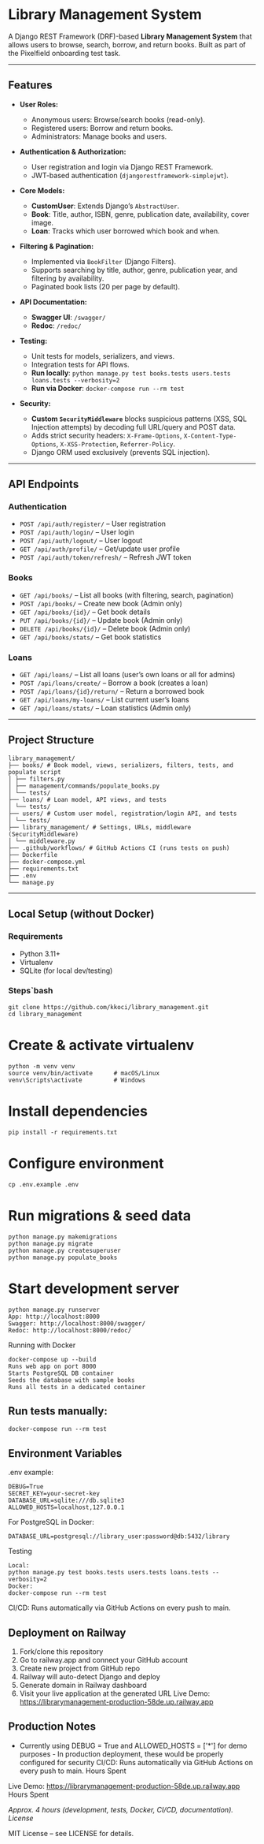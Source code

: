 
# Library Management System

A Django REST Framework (DRF)-based **Library Management System** that allows users to browse, search, borrow, and return books. Built as part of the Pixelfield onboarding test task.

---

## Features

- **User Roles:**
  - Anonymous users: Browse/search books (read-only).
  - Registered users: Borrow and return books.
  - Administrators: Manage books and users.

- **Authentication & Authorization:**
  - User registration and login via Django REST Framework.
  - JWT-based authentication (`djangorestframework-simplejwt`).

- **Core Models:**
  - **CustomUser**: Extends Django’s `AbstractUser`.
  - **Book**: Title, author, ISBN, genre, publication date, availability, cover image.
  - **Loan**: Tracks which user borrowed which book and when.

- **Filtering & Pagination:**
  - Implemented via `BookFilter` (Django Filters).
  - Supports searching by title, author, genre, publication year, and filtering by availability.
  - Paginated book lists (20 per page by default).

- **API Documentation:**
  - **Swagger UI**: `/swagger/`
  - **Redoc**: `/redoc/`

- **Testing:**
  - Unit tests for models, serializers, and views.
  - Integration tests for API flows.
  - **Run locally**: `python manage.py test books.tests users.tests loans.tests --verbosity=2`
  - **Run via Docker**: `docker-compose run --rm test`

- **Security:**
  - **Custom `SecurityMiddleware`** blocks suspicious patterns (XSS, SQL Injection attempts) by decoding full URL/query and POST data.
  - Adds strict security headers: `X-Frame-Options`, `X-Content-Type-Options`, `X-XSS-Protection`, `Referrer-Policy`.
  - Django ORM used exclusively (prevents SQL injection).

---

## API Endpoints

### Authentication
- `POST /api/auth/register/` – User registration
- `POST /api/auth/login/` – User login
- `POST /api/auth/logout/` – User logout
- `GET /api/auth/profile/` – Get/update user profile
- `POST /api/auth/token/refresh/` – Refresh JWT token

### Books
- `GET /api/books/` – List all books (with filtering, search, pagination)
- `POST /api/books/` – Create new book (Admin only)
- `GET /api/books/{id}/` – Get book details
- `PUT /api/books/{id}/` – Update book (Admin only)
- `DELETE /api/books/{id}/` – Delete book (Admin only)
- `GET /api/books/stats/` – Get book statistics

### Loans
- `GET /api/loans/` – List all loans (user’s own loans or all for admins)
- `POST /api/loans/create/` – Borrow a book (creates a loan)
- `POST /api/loans/{id}/return/` – Return a borrowed book
- `GET /api/loans/my-loans/` – List current user’s loans
- `GET /api/loans/stats/` – Loan statistics (Admin only)

---

## Project Structure

    library_management/
    ├── books/ # Book model, views, serializers, filters, tests, and populate script
    │ ├── filters.py
    │ ├── management/commands/populate_books.py
    │ └── tests/
    ├── loans/ # Loan model, API views, and tests
    │ └── tests/
    ├── users/ # Custom user model, registration/login API, and tests
    │ └── tests/
    ├── library_management/ # Settings, URLs, middleware (SecurityMiddleware)
    │ └── middleware.py
    ├── .github/workflows/ # GitHub Actions CI (runs tests on push)
    ├── Dockerfile
    ├── docker-compose.yml
    ├── requirements.txt
    ├── .env
    └── manage.py


---

## Local Setup (without Docker)

### Requirements
- Python 3.11+
- Virtualenv
- SQLite (for local dev/testing)

### Steps`bash

    git clone https://github.com/kkoci/library_management.git
    cd library_management

# Create & activate virtualenv

    python -m venv venv
    source venv/bin/activate      # macOS/Linux
    venv\Scripts\activate         # Windows

# Install dependencies

    pip install -r requirements.txt

# Configure environment

    cp .env.example .env

# Run migrations & seed data

    python manage.py makemigrations
    python manage.py migrate
    python manage.py createsuperuser
    python manage.py populate_books

# Start development server

    python manage.py runserver
    App: http://localhost:8000
    Swagger: http://localhost:8000/swagger/
    Redoc: http://localhost:8000/redoc/

Running with Docker

    docker-compose up --build
    Runs web app on port 8000
    Starts PostgreSQL DB container
    Seeds the database with sample books
    Runs all tests in a dedicated container

## Run tests manually:

    docker-compose run --rm test

## Environment Variables

.env example:

    DEBUG=True
    SECRET_KEY=your-secret-key
    DATABASE_URL=sqlite:///db.sqlite3
    ALLOWED_HOSTS=localhost,127.0.0.1

For PostgreSQL in Docker:

    DATABASE_URL=postgresql://library_user:password@db:5432/library

Testing

    Local:
    python manage.py test books.tests users.tests loans.tests --verbosity=2
    Docker:
    docker-compose run --rm test

CI/CD: Runs automatically via GitHub Actions on every push to main.

## Deployment on Railway 

1. Fork/clone this repository 
2. Go to railway.app and connect your GitHub account 
3. Create new project from GitHub repo 
4. Railway will auto-detect Django and deploy 
5. Generate domain in Railway dashboard
6. Visit your live application at the generated URL Live Demo: https://librarymanagement-production-58de.up.railway.app

## Production Notes 

- Currently using DEBUG = True and ALLOWED_HOSTS = ['*'] for demo purposes - In production deployment, these would be properly configured for security
CI/CD: Runs automatically via GitHub Actions on every push to main.
Hours Spent

Live Demo: https://librarymanagement-production-58de.up.railway.app
Hours Spent

*Approx. 4 hours (development, tests, Docker, CI/CD, documentation).
License*

MIT License – see LICENSE for details.
